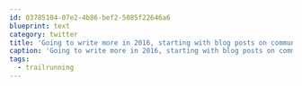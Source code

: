 ```yaml
---
id: 03785104-07e2-4b86-bef2-5085f22646a6
blueprint: text
category: twitter
title: 'Going to write more in 2016, starting with blog posts on community &amp; startups. Oh and also #trailrunning'
caption: 'Going to write more in 2016, starting with blog posts on community &amp; startups. Oh and also <span class="hashtag hashtag_local">#<a href="http://tweettemp.darylchymko.ca/?tag=trailrunning">trailrunning</a>'
tags:
  - trailrunning
---
```

